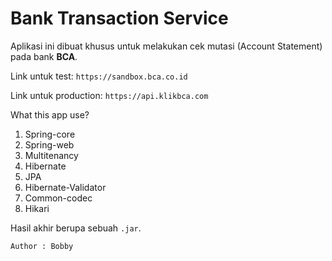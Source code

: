 # Bank Transaction Service

Aplikasi ini dibuat khusus untuk melakukan cek mutasi (Account Statement) pada
bank <b>BCA</b>.

Link untuk test:
`https://sandbox.bca.co.id`

Link untuk production: 
`https://api.klikbca.com`

What this app use?
1. Spring-core
2. Spring-web
3. Multitenancy
4. Hibernate
5. JPA
6. Hibernate-Validator
7. Common-codec
8. Hikari

Hasil akhir berupa sebuah `.jar`.

`Author : Bobby`
